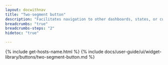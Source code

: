 ```yaml
---
layout: docwithnav
title: "Two-segment button"
description: "Facilitates navigation to other dashboards, states, or custom actions. Configurable settings allow for on-click action definition and conditions for button activation or deactivation. It offers various layouts and custom styling options for different stat"
breadcrumbs: "true"
breadcrumbs-steps: "2"
hidetoc: "true"

---
```

{% include get-hosts-name.html %}
{% include docs/user-guide/ui/widget-library/buttons/two-segment-button.md %}

